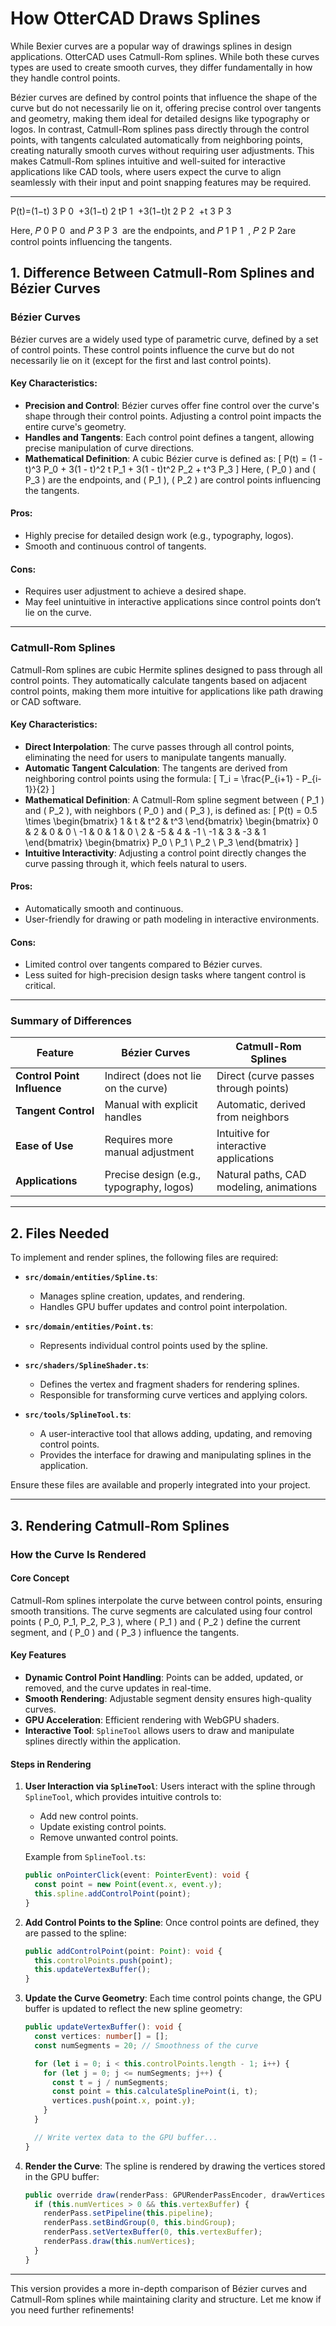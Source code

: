 # **How OtterCAD Draws Splines**

While Bexier curves are a popular way of drawings splines in design applications. OtterCAD uses Catmull-Rom splines. While both these curves types are used to create smooth curves, they differ fundamentally in how they handle control points. 

Bézier curves are defined by control points that influence the shape of the curve but do not necessarily lie on it, offering precise control over tangents and geometry, making them ideal for detailed designs like typography or logos. In contrast, Catmull-Rom splines pass directly through the control points, with tangents calculated automatically from neighboring points, creating naturally smooth curves without requiring user adjustments. This makes Catmull-Rom splines intuitive and well-suited for interactive applications like CAD tools, where users expect the curve to align seamlessly with their input and point snapping features may be required.

---
P(t)=(1−t) 
3
 P 
0
​
 +3(1−t) 
2
 tP 
1
​
 +3(1−t)t 
2
 P 
2
​
 +t 
3
 P 
3
​
 
Here, 
𝑃
0
P 
0
​
  and 
𝑃
3
P 
3
​
  are the endpoints, and 
𝑃
1
P 
1
​
 , 
𝑃
2
P 
2
​
  are control points influencing the tangents.
## **1. Difference Between Catmull-Rom Splines and Bézier Curves**

### **Bézier Curves**

Bézier curves are a widely used type of parametric curve, defined by a set of control points. These control points influence the curve but do not necessarily lie on it (except for the first and last control points).

#### **Key Characteristics**:
- **Precision and Control**: Bézier curves offer fine control over the curve's shape through their control points. Adjusting a control point impacts the entire curve's geometry.
- **Handles and Tangents**: Each control point defines a tangent, allowing precise manipulation of curve directions.
- **Mathematical Definition**: A cubic Bézier curve is defined as:
  \[
  P(t) = (1 - t)^3 P_0 + 3(1 - t)^2 t P_1 + 3(1 - t)t^2 P_2 + t^3 P_3
  \]
  Here, \( P_0 \) and \( P_3 \) are the endpoints, and \( P_1 \), \( P_2 \) are control points influencing the tangents.

#### **Pros**:
- Highly precise for detailed design work (e.g., typography, logos).
- Smooth and continuous control of tangents.

#### **Cons**:
- Requires user adjustment to achieve a desired shape.
- May feel unintuitive in interactive applications since control points don’t lie on the curve.

---

### **Catmull-Rom Splines**

Catmull-Rom splines are cubic Hermite splines designed to pass through all control points. They automatically calculate tangents based on adjacent control points, making them more intuitive for applications like path drawing or CAD software.

#### **Key Characteristics**:
- **Direct Interpolation**: The curve passes through all control points, eliminating the need for users to manipulate tangents manually.
- **Automatic Tangent Calculation**: The tangents are derived from neighboring control points using the formula:
  \[
  T_i = \frac{P_{i+1} - P_{i-1}}{2}
  \]
- **Mathematical Definition**: A Catmull-Rom spline segment between \( P_1 \) and \( P_2 \), with neighbors \( P_0 \) and \( P_3 \), is defined as:
  \[
  P(t) = 0.5 \times \begin{bmatrix} 1 & t & t^2 & t^3 \end{bmatrix}
  \begin{bmatrix}
  0 & 2 & 0 & 0 \\
  -1 & 0 & 1 & 0 \\
  2 & -5 & 4 & -1 \\
  -1 & 3 & -3 & 1
  \end{bmatrix}
  \begin{bmatrix} P_0 \\ P_1 \\ P_2 \\ P_3 \end{bmatrix}
  \]
- **Intuitive Interactivity**: Adjusting a control point directly changes the curve passing through it, which feels natural to users.

#### **Pros**:
- Automatically smooth and continuous.
- User-friendly for drawing or path modeling in interactive environments.

#### **Cons**:
- Limited control over tangents compared to Bézier curves.
- Less suited for high-precision design tasks where tangent control is critical.

---

### **Summary of Differences**

| **Feature**               | **Bézier Curves**                            | **Catmull-Rom Splines**                  |
|---------------------------|---------------------------------------------|------------------------------------------|
| **Control Point Influence** | Indirect (does not lie on the curve)        | Direct (curve passes through points)     |
| **Tangent Control**        | Manual with explicit handles                | Automatic, derived from neighbors        |
| **Ease of Use**            | Requires more manual adjustment             | Intuitive for interactive applications   |
| **Applications**           | Precise design (e.g., typography, logos)    | Natural paths, CAD modeling, animations  |

---

## **2. Files Needed**

To implement and render splines, the following files are required:

- **`src/domain/entities/Spline.ts`**:
  - Manages spline creation, updates, and rendering.
  - Handles GPU buffer updates and control point interpolation.

- **`src/domain/entities/Point.ts`**:
  - Represents individual control points used by the spline.

- **`src/shaders/SplineShader.ts`**:
  - Defines the vertex and fragment shaders for rendering splines.
  - Responsible for transforming curve vertices and applying colors.

- **`src/tools/SplineTool.ts`**:
  - A user-interactive tool that allows adding, updating, and removing control points.
  - Provides the interface for drawing and manipulating splines in the application.

Ensure these files are available and properly integrated into your project.

---

## **3. Rendering Catmull-Rom Splines**

### **How the Curve Is Rendered**

#### **Core Concept**
Catmull-Rom splines interpolate the curve between control points, ensuring smooth transitions. The curve segments are calculated using four control points \( P_0, P_1, P_2, P_3 \), where \( P_1 \) and \( P_2 \) define the current segment, and \( P_0 \) and \( P_3 \) influence the tangents.

#### **Key Features**
- **Dynamic Control Point Handling**: Points can be added, updated, or removed, and the curve updates in real-time.
- **Smooth Rendering**: Adjustable segment density ensures high-quality curves.
- **GPU Acceleration**: Efficient rendering with WebGPU shaders.
- **Interactive Tool**: `SplineTool` allows users to draw and manipulate splines directly within the application.

#### **Steps in Rendering**

1. **User Interaction via `SplineTool`**:
   Users interact with the spline through `SplineTool`, which provides intuitive controls to:
   - Add new control points.
   - Update existing control points.
   - Remove unwanted control points.
   
   Example from `SplineTool.ts`:
   ```typescript
   public onPointerClick(event: PointerEvent): void {
     const point = new Point(event.x, event.y);
     this.spline.addControlPoint(point);
   }
   ```

2. **Add Control Points to the Spline**:
   Once control points are defined, they are passed to the spline:
   ```typescript
   public addControlPoint(point: Point): void {
     this.controlPoints.push(point);
     this.updateVertexBuffer();
   }
   ```

3. **Update the Curve Geometry**:
   Each time control points change, the GPU buffer is updated to reflect the new spline geometry:
   ```typescript
   public updateVertexBuffer(): void {
     const vertices: number[] = [];
     const numSegments = 20; // Smoothness of the curve

     for (let i = 0; i < this.controlPoints.length - 1; i++) {
       for (let j = 0; j <= numSegments; j++) {
         const t = j / numSegments;
         const point = this.calculateSplinePoint(i, t);
         vertices.push(point.x, point.y);
       }
     }

     // Write vertex data to the GPU buffer...
   }
   ```

4. **Render the Curve**:
   The spline is rendered by drawing the vertices stored in the GPU buffer:
   ```typescript
   public override draw(renderPass: GPURenderPassEncoder, drawVertices: boolean): void {
     if (this.numVertices > 0 && this.vertexBuffer) {
       renderPass.setPipeline(this.pipeline);
       renderPass.setBindGroup(0, this.bindGroup);
       renderPass.setVertexBuffer(0, this.vertexBuffer);
       renderPass.draw(this.numVertices);
     }
   }
   ```

---

This version provides a more in-depth comparison of Bézier curves and Catmull-Rom splines while maintaining clarity and structure. Let me know if you need further refinements!
